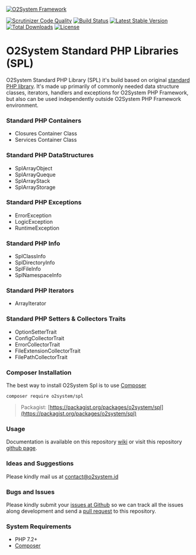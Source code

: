 [![O2System Framework](http://o2system.id/assets/img/logo/logo-200px.png?logo)](http://o2system.id)

[![Scrutinizer Code Quality](https://scrutinizer-ci.com/g/o2system/spl/badges/quality-score.png?b=master)](https://scrutinizer-ci.com/g/o2system/spl/?branch=master)
[![Build Status](https://scrutinizer-ci.com/g/o2system/spl/badges/build.png?b=master)](https://scrutinizer-ci.com/g/o2system/spl/build-status/master)
[![Latest Stable Version](https://poser.pugx.org/o2system/spl/v/stable)](https://packagist.org/packages/o2system/spl)
[![Total Downloads](https://poser.pugx.org/o2system/spl/downloads)](https://packagist.org/packages/o2system/spl)
[![License](https://poser.pugx.org/o2system/spl/license)](https://packagist.org/packages/o2system/spl)

# O2System Standard PHP Libraries (SPL)
O2System Standard PHP Library (SPL) it's build based on original [standard PHP library](http://php.net/manual/en/book.spl.php).
It's made up primarily of commonly needed data structure classes, iterators, handlers and exceptions for O2System PHP Framework, but also can be used independently outside O2System PHP Framework environment.

### Standard PHP Containers
- Closures Container Class
- Services Container Class

### Standard PHP DataStructures
- SplArrayObject
- SplArrayQueque
- SplArrayStack
- SplArrayStorage

### Standard PHP Exceptions
- ErrorException
- LogicException
- RuntimeException

### Standard PHP Info
- SplClassInfo
- SplDirectoryInfo
- SplFileInfo
- SplNamespaceInfo

### Standard PHP Iterators
- ArrayIterator

### Standard PHP Setters & Collectors Traits
- OptionSetterTrait
- ConfigCollectorTrait
- ErrorCollectorTrait
- FileExtensionCollectorTrait
- FilePathCollectorTrait

### Composer Installation
The best way to install O2System Spl is to use [Composer](https://getcomposer.org)
```
composer require o2system/spl
```
> Packagist: [https://packagist.org/packages/o2system/spl](https://packagist.org/packages/o2system/spl)

### Usage
Documentation is available on this repository [wiki](https://github.com/o2system/spl/wiki) or visit this repository [github page](https://o2system.github.io/spl).

### Ideas and Suggestions
Please kindly mail us at [contact@o2system.id](mailto:contact@o2system.id])

### Bugs and Issues
Please kindly submit your [issues at Github](http://github.com/o2system/spl/issues) so we can track all the issues along development and send a [pull request](http://github.com/o2system/spl/pulls) to this repository.

### System Requirements
- PHP 7.2+
- [Composer](https://getcomposer.org)
